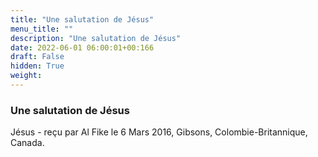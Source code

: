 ```yaml
---
title: "Une salutation de Jésus"
menu_title: ""
description: "Une salutation de Jésus"
date: 2022-06-01 06:00:01+00:166
draft: False
hidden: True
weight:
---
```

### Une salutation de Jésus

Jésus - reçu par Al Fike le 6 Mars 2016, Gibsons, Colombie-Britannique, Canada.



